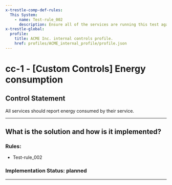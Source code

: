 ```yaml
---
x-trestle-comp-def-rules:
  This System:
    - name: Test-rule_002
      description: Ensure all of the services are running this test again
x-trestle-global:
  profile:
    title: ACME Inc. internal controls profile.
    href: profiles/ACME_internal_profile/profile.json
---
```


# cc-1 - \[Custom Controls\] Energy consumption

## Control Statement

All services should report energy consumed by their service.

______________________________________________________________________

## What is the solution and how is it implemented?

<!-- For implementation status enter one of: implemented, partial, planned, alternative, not-applicable -->

<!-- Note that the list of rules under ### Rules: is read-only and changes will not be captured after assembly to JSON -->

<!-- Add control implementation description here for item  -->

### Rules:

  - Test-rule_002

### Implementation Status: planned

______________________________________________________________________
